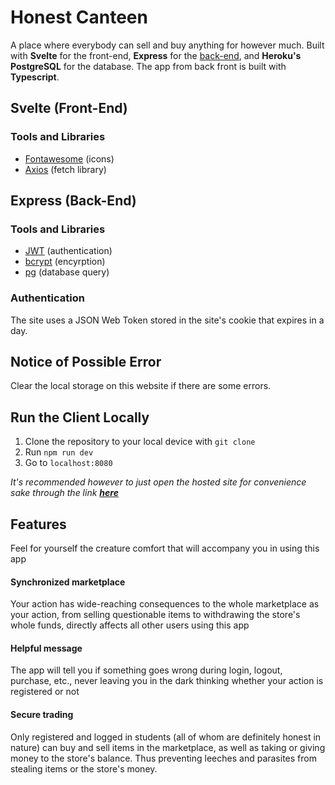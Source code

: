 # Honest Canteen
A place where everybody can sell and buy anything for however much. Built with **Svelte** for the front-end, **Express** for the [back-end](https://github.com/Fatih20/Kantin-Kejujuran-Backend), and **Heroku's PostgreSQL** for the database. The app from back front is built with **Typescript**.

## Svelte (Front-End)
### Tools and Libraries
- [Fontawesome](https://www.npmjs.com/package/font-awesome) (icons)
- [Axios](https://www.npmjs.com/package/axios) (fetch library)

## Express (Back-End)
### Tools and Libraries
- [JWT](https://www.npmjs.com/package/jsonwebtoken) (authentication)
- [bcrypt](https://www.npmjs.com/package/bcrypt) (encyrption)
- [pg](https://www.npmjs.com/package/pg) (database query)
### Authentication
The site uses a JSON Web Token stored in the site's cookie that expires in a day.

## Notice of Possible Error
Clear the local storage on this website if there are some errors.

## Run the Client Locally

1. Clone the repository to your local device with `git clone`
2. Run `npm run dev`
3. Go to `localhost:8080`

*It's recommended however to just open the hosted site for convenience sake through the link **[here](https://courageous-gumdrop-00bd28.netlify.app/)***

## Features
Feel for yourself the creature comfort that will accompany you in using this app
#### Synchronized marketplace
Your action has wide-reaching consequences to the whole marketplace as your action, from selling questionable items to withdrawing the store's whole funds, directly affects all other users using this app
#### Helpful message
The app will tell you if something goes wrong during login, logout, purchase, etc., never leaving you in the dark thinking whether your action is registered or not
#### Secure trading
Only registered and logged in students (all of whom are definitely honest in nature) can buy and sell items in the marketplace, as well as taking or giving money to the store's balance. Thus preventing leeches and parasites from stealing items or the store's money.
